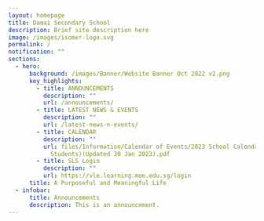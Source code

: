 ```yaml
---
layout: homepage
title: Damai Secondary School
description: Brief site description here
image: /images/isomer-logo.svg
permalink: /
notification: ""
sections:
  - hero:
      background: /images/Banner/Website Banner Oct 2022 v2.png
      key_highlights:
        - title: ANNOUNCEMENTS
          description: ""
          url: /announcements/
        - title: LATEST NEWS & EVENTS
          description: ""
          url: /latest-news-n-events/
        - title: CALENDAR
          description: ""
          url: files/Information/Calendar of Events/2023 School Calendar Damai Sec (For
            Students)(Updated 30 Jan 2023).pdf
        - title: SLS Login
          description: ""
          url: https://vle.learning.moe.edu.sg/login
      title: A Purposeful and Meaningful Life
  - infobar:
      title: Announcements
      description: This is an announcement.
---
```

